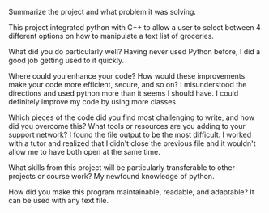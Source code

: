 Summarize the project and what problem it was solving.

This project integrated python with C++ to allow a user to select between 4 different options on how to manipulate a text list of groceries.

What did you do particularly well?
Having never used Python before, I did a good job getting used to it quickly.

Where could you enhance your code? How would these improvements make your code more efficient, secure, and so on?
I misunderstood the directions and used python more than it seems I should have. I could definitely improve my code by using more classes. 

Which pieces of the code did you find most challenging to write, and how did you overcome this? What tools or resources are you adding to your support network?
I found the file output to be the most difficult. I worked with a tutor and realized that I didn't close the previous file and it wouldn't allow me to have both open at the same time. 

What skills from this project will be particularly transferable to other projects or course work?
My newfound knowledge of python.

How did you make this program maintainable, readable, and adaptable?
It can be used with any text file. 

